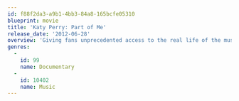 ```yaml
---
id: f88f2da3-a9b1-4bb3-84a8-165bcfe05310
blueprint: movie
title: 'Katy Perry: Part of Me'
release_date: '2012-06-28'
overview: 'Giving fans unprecedented access to the real life of the music sensation, Katy Perry: Part of Me exposes the hard work, dedication and phenomenal talent of a girl who remained true to herself and her vision in order to achieve her dreams. Featuring rare behind-the-scenes interviews, personal moments between Katy and her friends, and all-access footage of rehearsals, choreography, Katy’s signature style and more, Katy Perry: Part of Me reveals the singer’s unwavering belief that if you can be yourself, then you can be anything.'
genres:
  -
    id: 99
    name: Documentary
  -
    id: 10402
    name: Music
---
```


